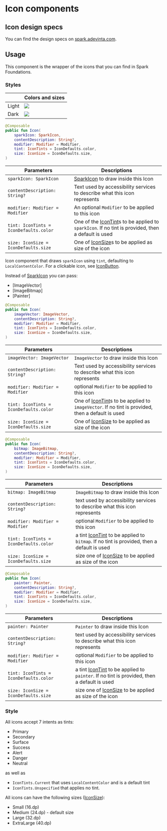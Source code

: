 # Icon components

## Icon design specs

You can find the design specs on [spark.adevinta.com](https://spark.adevinta.com/1186e1705/p/11373f-icon/b/80bf01).

## Usage

This component is the wrapper of the icons that you can find in Spark Foundations.

### Styles

|       | Colors and sizes                                                                                                                                               |
|-------|----------------------------------------------------------------------------------------------------------------------------------------------------------------|
| Light | ![](../../../../../../../../../spark-screenshot-testing/src/test/snapshots/images/com.adevinta.spark_PreviewScreenshotTests_preview_tests_icon_icon_light.png) |
| Dark  | ![](../../../../../../../../../spark-screenshot-testing/src/test/snapshots/images/com.adevinta.spark_PreviewScreenshotTests_preview_tests_icon_icon_dark.png)  |

```kotlin
@Composable
public fun Icon(
    sparkIcon: SparkIcon,
    contentDescription: String?,
    modifier: Modifier = Modifier,
    tint: IconTints = IconDefaults.color,
    size: IconSize = IconDefaults.size,
)
```

| Parameters                             | Descriptions                                                                                                                       |
|----------------------------------------|------------------------------------------------------------------------------------------------------------------------------------|
| `sparkIcon: SparkIcon`                 | [SparkIcon](../../../../../../../../../spark-icons/src/main/kotlin/com/adevinta/spark/icons/SparkIcon.kt) to draw inside this Icon |
| `contentDescription: String?`          | Text used by accessibility services to describe what this icon represents                                                          |
| `modifier: Modifier = Modifier`        | An optional `Modifier` to be applied to this icon                                                                                  |                                                                                                                     |
| `tint: IconTints = IconDefaults.color` | One of the [IconTint](IconTints.kt)s to be applied to `sparkIcon`. If no tint is provided, then a default is used                  |
| `size: IconSize = IconDefaults.size`   | One of [IconSize](IconDefaults.kt)s to be applied as size of the icon                                                              |

Icon component that draws `sparkIcon` using `tint`, defaulting to `LocalContentColor`. For a
clickable icon, see [IconButton](IconButton.kt).

Instead of [SparkIcon](../../../../../../../../../spark-icons/src/main/kotlin/com/adevinta/spark/icons/SparkIcon.kt) you can pass:
- [ImageVector]
- [ImageBitmap]
- [Painter]

```kotlin
@Composable
public fun Icon(
    imageVector: ImageVector,
    contentDescription: String?,
    modifier: Modifier = Modifier,
    tint: IconTints = IconDefaults.color,
    size: IconSize = IconDefaults.size,
)
```

| Parameters                             | Descriptions                                                                                                    |
|----------------------------------------|-----------------------------------------------------------------------------------------------------------------|
| `imageVector: ImageVector`             | `ImageVector` to draw inside this Icon                                                                          |
| `contentDescription: String?`          | Text used by accessibility services to describe what this icon represents                                       |
| `modifier: Modifier = Modifier`        | optional `Modifier` to be applied to this icon                                                                  |                                                                                                                     |
| `tint: IconTints = IconDefaults.color` | One of [IconTint](IconTints.kt)s to be applied to `imageVector`. If no tint is provided, then a default is used |
| `size: IconSize = IconDefaults.size`   | One of [IconSize](IconDefaults.kt)  to be applied as size of the icon                                           |

```kotlin
@Composable
public fun Icon(
    bitmap: ImageBitmap,
    contentDescription: String?,
    modifier: Modifier = Modifier,
    tint: IconTints = IconDefaults.color,
    size: IconSize = IconDefaults.size,
)
```

| Parameters                             | Descriptions                                                                                              |
|----------------------------------------|-----------------------------------------------------------------------------------------------------------|
| `bitmap: ImageBitmap`                  | `ImageBitmap` to draw inside this Icon                                                                    |
| `contentDescription: String?`          | text used by accessibility services to describe what this icon represents                                 |
| `modifier: Modifier = Modifier`        | optional `Modifier` to be applied to this icon                                                            |                                                                                                                     |
| `tint: IconTints = IconDefaults.color` | a tint [IconTint](IconTints.kt) to be applied to `bitmap`. If no tint is provided, then a default is used |
| `size: IconSize = IconDefaults.size`   | size one of [IconSize](IconDefaults.kt) to be applied as size of the icon                                 |

```kotlin
@Composable
public fun Icon(
    painter: Painter,
    contentDescription: String?,
    modifier: Modifier = Modifier,
    tint: IconTints = IconDefaults.color,
    size: IconSize = IconDefaults.size,
)
```

| Parameters                             | Descriptions                                                                                               |
|----------------------------------------|------------------------------------------------------------------------------------------------------------|
| `painter: Painter`                     | `Painter` to draw inside this Icon                                                                         |
| `contentDescription: String?`          | text used by accessibility services to describe what this icon represents                                  |
| `modifier: Modifier = Modifier`        | optional `Modifier` to be applied to this icon                                                             |                                                                                                                     |
| `tint: IconTints = IconDefaults.color` | a tint [IconTint](IconTints.kt) to be applied to `painter`. If no tint is provided, then a default is used |
| `size: IconSize = IconDefaults.size`   | size one of [IconSize](IconDefaults.kt) to be applied as size of the icon                                  |


### Style

All icons accept 7 intents as tints:
- Primary
- Secondary
- Surface
- Success
- Alert
- Danger
- Neutral

as well as 
- `IconTints.Current` that uses `LocalContentColor` and is a default tint 
- `IconTints.Unspecified` that applies no tint.

All icons can have the following sizes ([IconSize](IconDefaults.kt)):
- Small (16.dp)
- Medium (24.dp) - default size
- Large (32.dp)
- ExtraLarge (40.dp)
